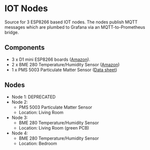 # IOT Nodes

Source for 3 ESP8266 based IOT nodes. The nodes publish MQTT messages which are plumbed to Grafana via an MQTT-to-Prometheus bridge.

## Components

- 3 x D1 mini ESP8266 boards ([Amazon](https://www.amazon.co.uk/gp/product/B0754W6Z2F)).
- 2 x BME 280 Temperature/Humidity Sensor ([Amazon](https://www.amazon.co.uk/gp/product/B07KY8WY4M/ref=ppx_yo_dt_b_search_asin_title?ie=UTF8&psc=1))
- 1 x PMS 5003 Particulate Matter Sensor ([Data sheet](https://www.aqmd.gov/docs/default-source/aq-spec/resources-page/plantower-pms5003-manual_v2-3.pdf))

## Nodes

- Node 1: DEPRECATED
- Node 2:
  - PMS 5003 Particulate Matter Sensor
  - Location: Living Room
- Node 3:
  - BME 280 Temperature/Humidity Sensor
  - Location: Living Room (green PCB)
- Node 4:
  - BME 280 Temperature/Humidity Sensor
  - Location: Bedroom
